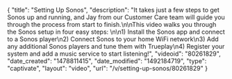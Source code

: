 {
    "title": "Setting Up Sonos",
    "description": "It takes just a few steps to get Sonos up and running, and Jay from our Customer Care team will guide you through the process from start to finish.\n\nThis video walks you through the Sonos setup in four easy steps: \n\n1) Install the Sonos app and connect to a Sonos player\n2) Connect Sonos to your home WiFi network\n3) Add any additional Sonos players and tune them with Trueplay\n4) Register your system and add a music service to start listening!",
    "videoid": "80261829",
    "date_created": "1478811415",
    "date_modified": "1492184719",
    "type": "captivate",
    "layout": "video",
    "url": "\/v\/setting-up-sonos\/80261829"
}